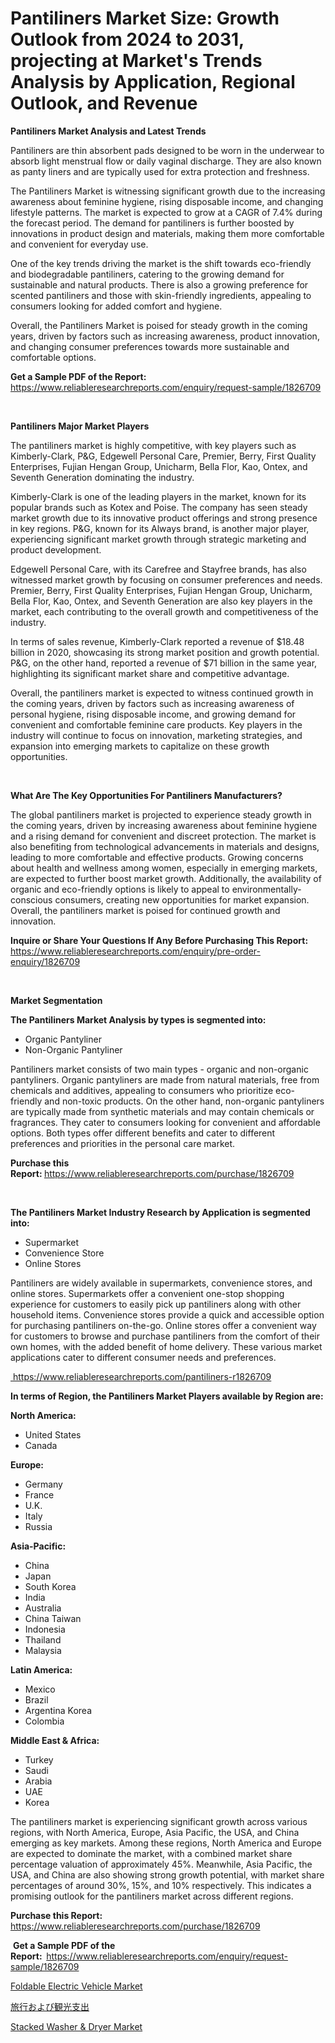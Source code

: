<p><h1>Pantiliners Market Size: Growth Outlook from 2024 to 2031, projecting at Market's Trends Analysis by Application, Regional Outlook, and Revenue</h1></p><p><strong>Pantiliners Market Analysis and Latest Trends</strong></p>
<p><p>Pantiliners are thin absorbent pads designed to be worn in the underwear to absorb light menstrual flow or daily vaginal discharge. They are also known as panty liners and are typically used for extra protection and freshness.</p><p>The Pantiliners Market is witnessing significant growth due to the increasing awareness about feminine hygiene, rising disposable income, and changing lifestyle patterns. The market is expected to grow at a CAGR of 7.4% during the forecast period. The demand for pantiliners is further boosted by innovations in product design and materials, making them more comfortable and convenient for everyday use.</p><p>One of the key trends driving the market is the shift towards eco-friendly and biodegradable pantiliners, catering to the growing demand for sustainable and natural products. There is also a growing preference for scented pantiliners and those with skin-friendly ingredients, appealing to consumers looking for added comfort and hygiene.</p><p>Overall, the Pantiliners Market is poised for steady growth in the coming years, driven by factors such as increasing awareness, product innovation, and changing consumer preferences towards more sustainable and comfortable options.</p></p>
<p><strong>Get a Sample PDF of the Report:&nbsp;</strong> <a href="https://www.reliableresearchreports.com/enquiry/request-sample/1826709">https://www.reliableresearchreports.com/enquiry/request-sample/1826709</a></p>
<p>&nbsp;</p>
<p><strong>Pantiliners Major Market Players</strong></p>
<p><p>The pantiliners market is highly competitive, with key players such as Kimberly-Clark, P&G, Edgewell Personal Care, Premier, Berry, First Quality Enterprises, Fujian Hengan Group, Unicharm, Bella Flor, Kao, Ontex, and Seventh Generation dominating the industry. </p><p>Kimberly-Clark is one of the leading players in the market, known for its popular brands such as Kotex and Poise. The company has seen steady market growth due to its innovative product offerings and strong presence in key regions. P&G, known for its Always brand, is another major player, experiencing significant market growth through strategic marketing and product development.</p><p>Edgewell Personal Care, with its Carefree and Stayfree brands, has also witnessed market growth by focusing on consumer preferences and needs. Premier, Berry, First Quality Enterprises, Fujian Hengan Group, Unicharm, Bella Flor, Kao, Ontex, and Seventh Generation are also key players in the market, each contributing to the overall growth and competitiveness of the industry.</p><p>In terms of sales revenue, Kimberly-Clark reported a revenue of $18.48 billion in 2020, showcasing its strong market position and growth potential. P&G, on the other hand, reported a revenue of $71 billion in the same year, highlighting its significant market share and competitive advantage.</p><p>Overall, the pantiliners market is expected to witness continued growth in the coming years, driven by factors such as increasing awareness of personal hygiene, rising disposable income, and growing demand for convenient and comfortable feminine care products. Key players in the industry will continue to focus on innovation, marketing strategies, and expansion into emerging markets to capitalize on these growth opportunities.</p></p>
<p>&nbsp;</p>
<p><strong>What Are The Key Opportunities For Pantiliners Manufacturers?</strong></p>
<p><p>The global pantiliners market is projected to experience steady growth in the coming years, driven by increasing awareness about feminine hygiene and a rising demand for convenient and discreet protection. The market is also benefiting from technological advancements in materials and designs, leading to more comfortable and effective products. Growing concerns about health and wellness among women, especially in emerging markets, are expected to further boost market growth. Additionally, the availability of organic and eco-friendly options is likely to appeal to environmentally-conscious consumers, creating new opportunities for market expansion. Overall, the pantiliners market is poised for continued growth and innovation.</p></p>
<p><strong>Inquire or Share Your Questions If Any Before Purchasing This Report:</strong> <a href="https://www.reliableresearchreports.com/enquiry/pre-order-enquiry/1826709">https://www.reliableresearchreports.com/enquiry/pre-order-enquiry/1826709</a></p>
<p>&nbsp;</p>
<p><strong>Market Segmentation</strong></p>
<p><strong>The Pantiliners Market Analysis by types is segmented into:</strong></p>
<p><ul><li>Organic Pantyliner</li><li>Non-Organic Pantyliner</li></ul></p>
<p><p>Pantiliners market consists of two main types - organic and non-organic pantyliners. Organic pantyliners are made from natural materials, free from chemicals and additives, appealing to consumers who prioritize eco-friendly and non-toxic products. On the other hand, non-organic pantyliners are typically made from synthetic materials and may contain chemicals or fragrances. They cater to consumers looking for convenient and affordable options. Both types offer different benefits and cater to different preferences and priorities in the personal care market.</p></p>
<p><strong>Purchase this Report:&nbsp;</strong><a href="https://www.reliableresearchreports.com/purchase/1826709">https://www.reliableresearchreports.com/purchase/1826709</a></p>
<p>&nbsp;</p>
<p><strong>The Pantiliners Market Industry Research by Application is segmented into:</strong></p>
<p><ul><li>Supermarket</li><li>Convenience Store</li><li>Online Stores</li></ul></p>
<p><p>Pantiliners are widely available in supermarkets, convenience stores, and online stores. Supermarkets offer a convenient one-stop shopping experience for customers to easily pick up pantiliners along with other household items. Convenience stores provide a quick and accessible option for purchasing pantiliners on-the-go. Online stores offer a convenient way for customers to browse and purchase pantiliners from the comfort of their own homes, with the added benefit of home delivery. These various market applications cater to different consumer needs and preferences.</p></p>
<p><a href="https://www.reliableresearchreports.com/pantiliners-r1826709">&nbsp;https://www.reliableresearchreports.com/pantiliners-r1826709</a></p>
<p><strong>In terms of Region, the Pantiliners Market Players available by Region are:</strong></p>
<p>
    <p> <strong> North America: </strong>
        <ul>
            <li>United States</li>
            <li>Canada</li>
        </ul>
        </p> 
    <p> <strong> Europe: </strong>
        <ul>
            <li>Germany</li>
            <li>France</li>
            <li>U.K.</li>
            <li>Italy</li>
            <li>Russia</li>
        </ul>
        </p> 
    <p> <strong> Asia-Pacific: </strong>
        <ul>
            <li>China</li>
            <li>Japan</li>
            <li>South Korea</li>
            <li>India</li>
            <li>Australia</li>
            <li>China Taiwan</li>
            <li>Indonesia</li>
            <li>Thailand</li>
            <li>Malaysia</li>
        </ul>
        </p> 
    <p> <strong> Latin America: </strong>
        <ul>
            <li>Mexico</li>
            <li>Brazil</li>
            <li>Argentina Korea</li>
            <li>Colombia</li>
        </ul>
        </p> 
    <p> <strong> Middle East & Africa: </strong>
        <ul>
            <li>Turkey</li>
            <li>Saudi</li>
            <li>Arabia</li>
            <li>UAE</li>
            <li>Korea</li>
        </ul>
    </p>
    </p>
<p><p>The pantiliners market is experiencing significant growth across various regions, with North America, Europe, Asia Pacific, the USA, and China emerging as key markets. Among these regions, North America and Europe are expected to dominate the market, with a combined market share percentage valuation of approximately 45%. Meanwhile, Asia Pacific, the USA, and China are also showing strong growth potential, with market share percentages of around 30%, 15%, and 10% respectively. This indicates a promising outlook for the pantiliners market across different regions.</p></p>
<p><strong>Purchase this Report: </strong><a href="https://www.reliableresearchreports.com/purchase/1826709">https://www.reliableresearchreports.com/purchase/1826709</a></p>
<p>&nbsp;<strong>Get a Sample PDF of the Report:&nbsp;&nbsp;</strong><a href="https://www.reliableresearchreports.com/enquiry/request-sample/1826709">https://www.reliableresearchreports.com/enquiry/request-sample/1826709</a></p>
<p><strong></strong></p>
<p><p><a href="https://github.com/goodweq44/Market-Research-Report-List-1/blob/main/foldable-electric-vehicle-market.md">Foldable Electric Vehicle Market</a></p><p><a href="https://github.com/ihabdkwlxs948/Market-Research-Report-List-2/blob/main/9027420141305.md">旅行および観光支出</a></p><p><a href="https://github.com/MaraKoelpin2023/Market-Research-Report-List-1/blob/main/stacked-washer-dryer-market.md">Stacked Washer & Dryer Market</a></p></p>
